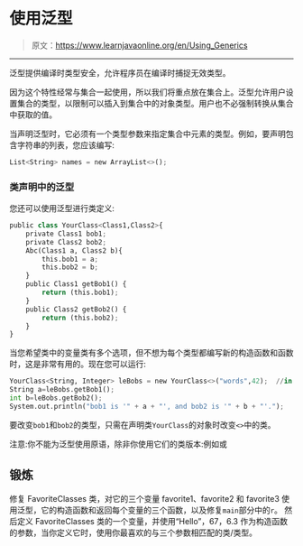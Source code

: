 # 使用泛型

> 原文：<https://www.learnjavaonline.org/en/Using_Generics>

* * *

泛型提供编译时类型安全，允许程序员在编译时捕捉无效类型。

因为这个特性经常与集合一起使用，所以我们将重点放在集合上。泛型允许用户设置集合的类型，以限制可以插入到集合中的对象类型。用户也不必强制转换从集合中获取的值。

当声明泛型时，它必须有一个类型参数来指定集合中元素的类型。例如，要声明包含字符串的列表，您应该编写:

```py
List<String> names = new ArrayList<>(); 
```

### 类声明中的泛型

您还可以使用泛型进行类定义:

```py
public class YourClass<Class1,Class2>{
    private Class1 bob1;
    private Class2 bob2;
    Abc(Class1 a, Class2 b){
        this.bob1 = a;
        this.bob2 = b;
    }
    public Class1 getBob1() {
        return (this.bob1);
    }
    public Class2 getBob2() {
        return (this.bob2);
    }
} 
```

当您希望类中的变量类有多个选项，但不想为每个类型都编写新的构造函数和函数时，这是非常有用的。现在您可以运行:

```py
YourClass<String, Integer> leBobs = new YourClass<>("words",42);  //in this case, <> is the same as putting <String, Integer>
String a=leBobs.getBob1();
int b=leBobs.getBob2();
System.out.println("bob1 is '" + a + "', and bob2 is '" + b + "'."); 
```

要改变`bob1`和`bob2`的类型，只需在声明类`YourClass`的对象时改变`<>`中的类。

注意:你不能为泛型使用原语，除非你使用它们的类版本:例如或

## 锻炼

修复 FavoriteClasses 类，对它的三个变量 favorite1、favorite2 和 favorite3 使用泛型，它的构造函数和返回每个变量的三个函数，以及修复`main`部分中的`r`。
然后定义 FavoriteClasses 类的一个变量，并使用“Hello”，67，6.3 作为构造函数的参数，当你定义它时，使用你最喜欢的与三个参数相匹配的类/类型。